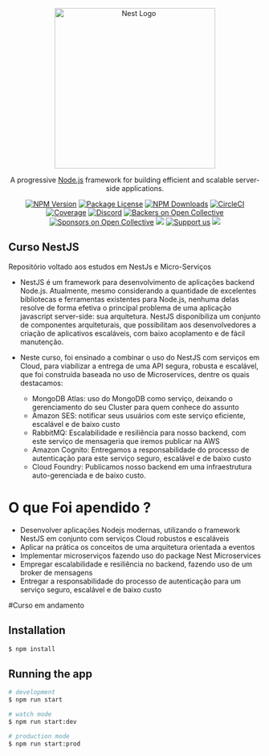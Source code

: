 <p align="center">
  <a href="http://nestjs.com/" target="blank"><img src="https://nestjs.com/img/logo_text.svg" width="320" alt="Nest Logo" /></a>
</p>

[circleci-image]: https://img.shields.io/circleci/build/github/nestjs/nest/master?token=abc123def456
[circleci-url]: https://circleci.com/gh/nestjs/nest

  <p align="center">A progressive <a href="http://nodejs.org" target="_blank">Node.js</a> framework for building efficient and scalable server-side applications.</p>
    <p align="center">
<a href="https://www.npmjs.com/~nestjscore" target="_blank"><img src="https://img.shields.io/npm/v/@nestjs/core.svg" alt="NPM Version" /></a>
<a href="https://www.npmjs.com/~nestjscore" target="_blank"><img src="https://img.shields.io/npm/l/@nestjs/core.svg" alt="Package License" /></a>
<a href="https://www.npmjs.com/~nestjscore" target="_blank"><img src="https://img.shields.io/npm/dm/@nestjs/common.svg" alt="NPM Downloads" /></a>
<a href="https://circleci.com/gh/nestjs/nest" target="_blank"><img src="https://img.shields.io/circleci/build/github/nestjs/nest/master" alt="CircleCI" /></a>
<a href="https://coveralls.io/github/nestjs/nest?branch=master" target="_blank"><img src="https://coveralls.io/repos/github/nestjs/nest/badge.svg?branch=master#9" alt="Coverage" /></a>
<a href="https://discord.gg/G7Qnnhy" target="_blank"><img src="https://img.shields.io/badge/discord-online-brightgreen.svg" alt="Discord"/></a>
<a href="https://opencollective.com/nest#backer" target="_blank"><img src="https://opencollective.com/nest/backers/badge.svg" alt="Backers on Open Collective" /></a>
<a href="https://opencollective.com/nest#sponsor" target="_blank"><img src="https://opencollective.com/nest/sponsors/badge.svg" alt="Sponsors on Open Collective" /></a>
  <a href="https://paypal.me/kamilmysliwiec" target="_blank"><img src="https://img.shields.io/badge/Donate-PayPal-ff3f59.svg"/></a>
    <a href="https://opencollective.com/nest#sponsor"  target="_blank"><img src="https://img.shields.io/badge/Support%20us-Open%20Collective-41B883.svg" alt="Support us"></a>
  <a href="https://twitter.com/nestframework" target="_blank"><img src="https://img.shields.io/twitter/follow/nestframework.svg?style=social&label=Follow"></a>
</p>


## Curso NestJS
Repositório voltado aos estudos em NestJs e Micro-Serviços 

- NestJS é um framework para desenvolvimento de aplicações backend Node.js. Atualmente, mesmo considerando a quantidade de excelentes bibliotecas e ferramentas existentes para Node.js, nenhuma delas resolve de forma efetiva o principal problema de uma aplicação javascript server-side: sua arquitetura. NestJS disponibiliza um conjunto de componentes arquiteturais, que possibilitam aos desenvolvedores a criação de aplicativos escaláveis, com baixo acoplamento e de fácil manutenção.

- Neste curso, foi ensinado a combinar o uso do NestJS com serviços em Cloud, para viabilizar a entrega de uma API segura, robusta e escalável, que foi construída baseada no uso de Microservices, dentre os quais destacamos:

  - MongoDB Atlas: uso do MongoDB como serviço, deixando o gerenciamento do seu Cluster para quem conhece do assunto
  - Amazon SES: notificar seus usuários com este serviço eficiente, escalável e de baixo custo
  - RabbitMQ: Escalabilidade e resiliência para nosso backend, com este serviço de mensageria que iremos publicar na AWS
  - Amazon Cognito: Entregamos a responsabilidade do processo de autenticação para este serviço seguro, escalável e de baixo custo
  - Cloud Foundry: Publicamos nosso backend em uma infraestrutura auto-gerenciada e de baixo custo.

# O que Foi apendido ?

- Desenvolver aplicações Nodejs modernas, utilizando o framework NestJS em conjunto com serviços Cloud robustos e escaláveis
- Aplicar na prática os conceitos de uma arquitetura orientada a eventos
- Implementar microserviços fazendo uso do package Nest Microservices
- Empregar escalabilidade e resiliência no backend, fazendo uso de um broker de mensagens
- Entregar a responsabilidade do processo de autenticação para um serviço seguro, escalável e de baixo custo

#Curso em andamento

## Installation

```bash
$ npm install
```

## Running the app

```bash
# development
$ npm run start

# watch mode
$ npm run start:dev

# production mode
$ npm run start:prod
